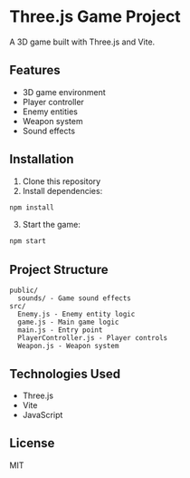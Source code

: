 # Three.js Game Project

A 3D game built with Three.js and Vite.

## Features

- 3D game environment
- Player controller
- Enemy entities
- Weapon system
- Sound effects

## Installation

1. Clone this repository
2. Install dependencies:

```bash
npm install
```

3. Start the game:

```bash
npm start
```

## Project Structure

```
public/
  sounds/ - Game sound effects
src/
  Enemy.js - Enemy entity logic
  game.js - Main game logic
  main.js - Entry point
  PlayerController.js - Player controls
  Weapon.js - Weapon system
```

## Technologies Used

- Three.js
- Vite
- JavaScript

## License

MIT
